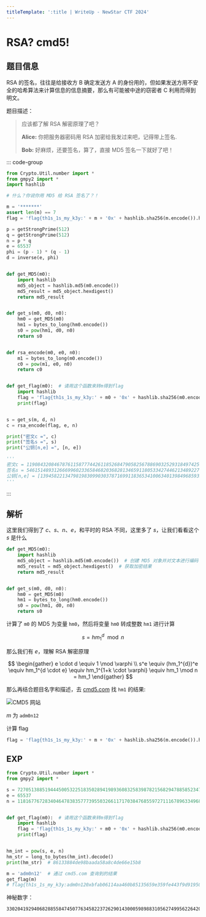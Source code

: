 ```yaml
---
titleTemplate: ':title | WriteUp - NewStar CTF 2024'
---
```

<script setup>
import Container from '@/components/docs/Container.vue'
import { ElCollapse, ElCollapseItem } from 'element-plus'
import 'element-plus/es/components/collapse/style/css'
import 'element-plus/es/components/collapse-item/style/css'

const openCollapse = []
</script>

# RSA? cmd5!

## 题目信息

<Container type='quote' title='出题思路'>

RSA 的签名，往往是给接收方 B 确定发送方 A 的身份用的，但如果发送方用不安全的哈希算法来计算信息的信息摘要，那么有可能被中途的窃密者 C 利用而得到明文。
</Container>

题目描述：

> 应该都了解 RSA 解密原理了吧？
>
> **Alice:** 你把服务器密码用 RSA 加密给我发过来吧，记得带上签名.
>
> **Bob:** 好麻烦，还要签名，算了，直接 MD5 签名一下就好了吧！

<ElCollapse class='vp-collapse' v-model='openCollapse'>
  <ElCollapseItem  class='no-border' name='attachment-content'>
  <template #title>
    题目附件内容<span data-desc v-text='openCollapse.includes("attachment-content") ? "（点此收起）" : "（点此展开）"'></span>：
  </template>

::: code-group

```python [task.py]
from Crypto.Util.number import *
from gmpy2 import *
import hashlib

# 什么？你说你用 MD5 给 RSA 签名了？！

m = '*******'
assert len(m) == 7
flag = 'flag{th1s_1s_my_k3y:' + m + '0x' + hashlib.sha256(m.encode()).hexdigest() + '}'

p = getStrongPrime(512)
q = getStrongPrime(512)
n = p * q
e = 65537
phi = (p - 1) * (q - 1)
d = inverse(e, phi)


def get_MD5(m0):
    import hashlib
    md5_object = hashlib.md5(m0.encode())
    md5_result = md5_object.hexdigest()
    return md5_result


def get_s(m0, d0, n0):
    hm0 = get_MD5(m0)
    hm1 = bytes_to_long(hm0.encode())
    s0 = pow(hm1, d0, n0)
    return s0


def rsa_encode(m0, e0, n0):
    m1 = bytes_to_long(m0.encode())
    c0 = pow(m1, e0, n0)
    return c0


def get_flag(m0):  # 请用这个函数来转m得到flag
    import hashlib
    flag = 'flag{th1s_1s_my_k3y:' + m0 + '0x' + hashlib.sha256(m0.encode()).hexdigest() + '}'
    print(flag)


s = get_s(m, d, n)
c = rsa_encode(flag, e, n)

print("密文c =", c)
print("签名s =", s)
print("公钥[n,e] =", [n, e])

'''
密文c = 119084320846787611587774426118526847905825678869032529318497425064970463356147909835330423466179802531093233559613714033492951177656433798856482195873924140269461792479008703758436687940228268475598134411304167494814557384094637387369282900460926092035234233538644197114822992825439656673482850515654334379332
签名s = 5461514893126669960233658468203682813465911805334274462134892270260355037191167357098405392972668890146716863374229152116784218921275571185229135409696720018765930919309887205786492284716906060670649040459662723215737124829497658722113929054827469554157634284671989682162929417551313954916635460603628116503
公钥[n,e] = [139458221347981983099030378716991183653410063401398496859351212711302933950230621243347114295539950275542983665063430931475751013491128583801570410029527087462464558398730501041018349125941967135719526654701663270142483830687281477000567117071676521061576952568958398421029292366101543468414270793284704549051, 65537]
'''
```

:::

  </ElCollapseItem>
</ElCollapse>

## 解析

这里我们得到了 $c$、$s$、$n$、$e$，和平时的 RSA 不同，这里多了 $s$，让我们看看这个 $s$ 是什么

```python
def get_MD5(m0):
    import hashlib
    md5_object = hashlib.md5(m0.encode())  # 创建 MD5 对象并对文本进行编码
    md5_result = md5_object.hexdigest()  # 获取加密结果
    return md5_result


def get_s(m0, d0, n0):
    hm0 = get_MD5(m0)
    hm1 = bytes_to_long(hm0.encode())
    s0 = pow(hm1, d0, n0)
    return s0
```

计算了 `m0` 的 MD5 为变量 `hm0`，然后将变量 `hm0` 转成整数 `hm1` 进行计算

$$
s = hm_1^{d} \mod n
$$

那么我们有 $e$，理解 RSA 解密原理

$$
\begin{gather}
e \cdot d \equiv 1 \mod \varphi \\
s^e \equiv (hm_1^{d})^e \equiv hm_1^{d \cdot e} \equiv hm_1^{1+k \cdot \varphi} \equiv hm_1 \mod n = hm_1
\end{gather}
$$

那么再结合题目名字和描述，去 [cmd5.com](https://cmd5.com) 找 `hm1` 的结果:

![CMD5 网站](/assets/images/wp/2024/week5/rsa_cmd5_1.png)

$m$ 为 `adm0n12`

计算 flag

```python
flag = 'flag{th1s_1s_my_k3y:' + m + '0x' + hashlib.sha256(m.encode()).hexdigest() + '}'
```

## EXP

```python
from Crypto.Util.number import *
from gmpy2 import *

s = 7270513885194445005322518350289419893608325839878215682947885852347014936106128407554345668066935779849573932055239642406851308417046145495939362638652861562381316163080735160853285303356461796079298817982074998651099375222398758502559657988024308504098238446594559605603104540325738607539729848183025647146
e = 65537
n = 118167767283404647838357773955032661171703847685597271116789633496884884504237966404005641401909577369476550625894333528860763752286157264860218284704704444830864099870199623580368198306940575628872723737071517733553706154898255520538220530675603850372384339470410704813339357637359108745206967929184573003377


def get_flag(m0):  # 请用这个函数来转m得到flag
    import hashlib
    flag = 'flag{th1s_1s_my_k3y:' + m0 + '0x' + hashlib.sha256(m0.encode()).hexdigest() + '}'
    print(flag)


hm_int = pow(s, e, n)
hm_str = long_to_bytes(hm_int).decode()
print(hm_str)  # 86133884de98baada58a8c4de66e15b8

m = 'adm0n12'  # 通过 cmd5.com 查询到的结果
get_flag(m)
# flag{th1s_1s_my_k3y:adm0n120xbfab06114aa460b85135659e359fe443f9d91950ca95cbb2cbd6f88453e2b08b}
```

神秘数字：

```plaintext
33020419294068288558474507763458223726290143000598988310562749956226420170565399347815795
```
